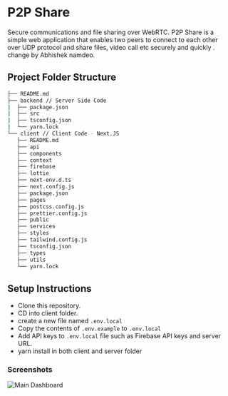 # P2P Share

Secure communications and file sharing over WebRTC. P2P Share is a simple web application that enables two peers to connect to each other over UDP protocol and share files, video call etc securely and quickly .
change by Abhishek namdeo.


## Project Folder Structure

```bash
├── README.md
├── backend // Server Side Code
|  ├── package.json
|  ├── src
|  ├── tsconfig.json
|  └── yarn.lock
└── client // Client Code - Next.JS
   ├── README.md
   ├── api
   ├── components
   ├── context
   ├── firebase
   ├── lottie
   ├── next-env.d.ts
   ├── next.config.js
   ├── package.json
   ├── pages
   ├── postcss.config.js
   ├── prettier.config.js
   ├── public
   ├── services
   ├── styles
   ├── tailwind.config.js
   ├── tsconfig.json
   ├── types
   ├── utils
   └── yarn.lock
```

## Setup Instructions

- Clone this repository.
- CD into client folder.
- create a new file named ```.env.local```
- Copy the contents of ```.env.example``` to ```.env.local```
- Add API keys to ```.env.local``` file such as Firebase API keys and server URL.
- yarn install in both client and server folder

### Screenshots

![Main Dashboard](https://raw.githubusercontent.com/piyushgarg-dev/P2PShare/main/assets/images/ConnectMeP2P.png)
